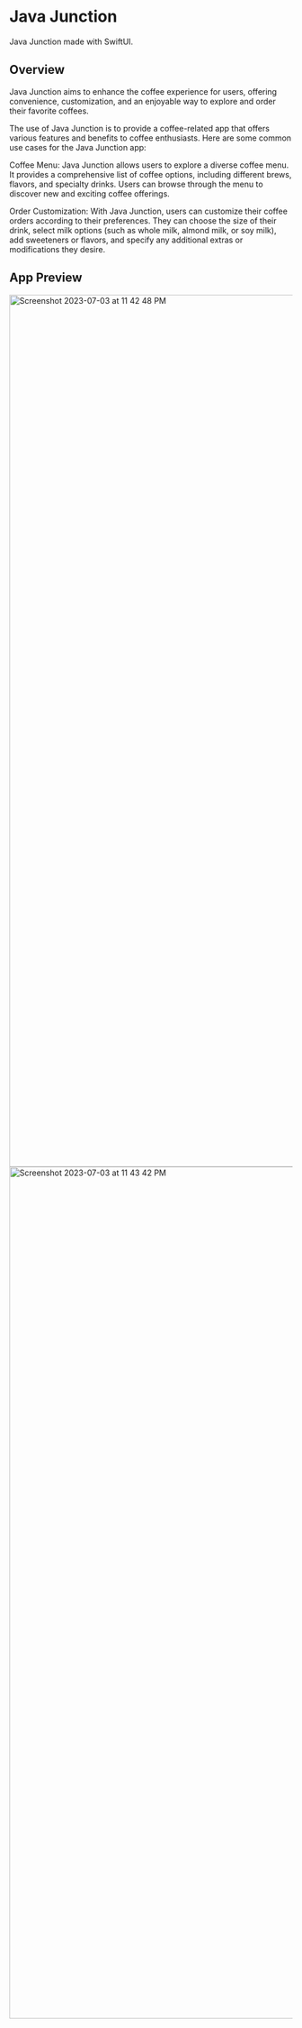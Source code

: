 #  Java Junction

Java Junction made with SwiftUI.



## Overview


Java Junction aims to enhance the coffee experience for users, offering convenience, customization, and an enjoyable way to explore and order their favorite coffees.

The use of Java Junction is to provide a coffee-related app that offers various features and benefits to coffee enthusiasts. Here are some common use cases for the Java Junction app:

Coffee Menu: Java Junction allows users to explore a diverse coffee menu. It provides a comprehensive list of coffee options, including different brews, flavors, and specialty drinks. Users can browse through the menu to discover new and exciting coffee offerings.

Order Customization: With Java Junction, users can customize their coffee orders according to their preferences. They can choose the size of their drink, select milk options (such as whole milk, almond milk, or soy milk), add sweeteners or flavors, and specify any additional extras or modifications they desire.




## App Preview

<img width="1548" alt="Screenshot 2023-07-03 at 11 42 48 PM" src="https://github.com/ADITYAGABA1322/swiftpm-UI/assets/97380595/80b99ee3-5c5e-4a94-b0d8-04e46121c879">

<img width="1512" alt="Screenshot 2023-07-03 at 11 43 42 PM" src="https://github.com/ADITYAGABA1322/swiftpm-UI/assets/97380595/8c4767ab-34b5-4183-9e52-e7951d17cf95">
